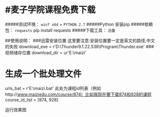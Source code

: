 #麦子学院课程免费下载
==========

#####测试环境： `win7 x64` + `PYTHON 2.7`
#####Python 安装pip
#####依赖包： `requests`
	pip install requests
#####下载工具： `迅雷`

##使用说明：
###迅雷安装位置 这里要注意:安装位置要一定是英文的路径,中文的失败
download_exe = r'D:\Thunder9.1.22.538\Program\Thunder.exe'
###视频储存位置
download_dir = ur'E:\maizi'
# 生成一个批处理文件
urls_bat = r'E:\maizi.bat'
此处为课程id列表（例如http://www.maiziedu.com/course/874）比如我现在要下载874和928的课程
course_id_list = [874, 928]

运行效果图
